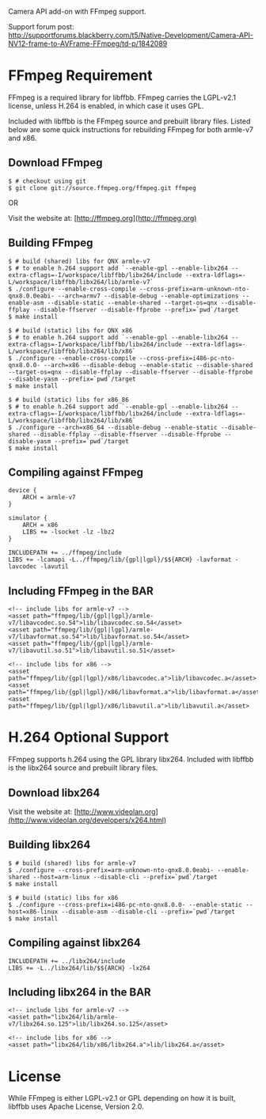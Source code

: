 Camera API add-on with FFmpeg support.

Support forum post:  
http://supportforums.blackberry.com/t5/Native-Development/Camera-API-NV12-frame-to-AVFrame-FFmpeg/td-p/1842089

# FFmpeg Requirement

FFmpeg is a required library for libffbb. FFmpeg carries the LGPL-v2.1 license, unless H.264 is enabled, in which case it uses GPL.

Included with libffbb is the FFmpeg source and prebuilt library files. Listed below are some quick instructions for rebuilding FFmpeg for both armle-v7 and x86.

## Download FFmpeg

	$ # checkout using git
	$ git clone git://source.ffmpeg.org/ffmpeg.git ffmpeg

OR

Visit the website at: [http://ffmpeg.org](http://ffmpeg.org)

## Building FFmpeg

	$ # build (shared) libs for QNX armle-v7
	$ # to enable h.264 support add `--enable-gpl --enable-libx264 --extra-cflags=-I/workspace/libffbb/libx264/include --extra-ldflags=-L/workspace/libffbb/libx264/lib/armle-v7`
	$ ./configure --enable-cross-compile --cross-prefix=arm-unknown-nto-qnx8.0.0eabi- --arch=armv7 --disable-debug --enable-optimizations --enable-asm --disable-static --enable-shared --target-os=qnx --disable-ffplay --disable-ffserver --disable-ffprobe --prefix=`pwd`/target  
	$ make install

	$ # build (static) libs for QNX x86
	$ # to enable h.264 support add `--enable-gpl --enable-libx264 --extra-cflags=-I/workspace/libffbb/libx264/include --extra-ldflags=-L/workspace/libffbb/libx264/lib/x86`
	$ ./configure --enable-cross-compile --cross-prefix=i486-pc-nto-qnx8.0.0- --arch=x86 --disable-debug --enable-static --disable-shared --target-os=qnx --disable-ffplay --disable-ffserver --disable-ffprobe --disable-yasm --prefix=`pwd`/target  
	$ make install
	
	$ # build (static) libs for x86_86
	$ # to enable h.264 support add `--enable-gpl --enable-libx264 --extra-cflags=-I/workspace/libffbb/libx264/include --extra-ldflags=-L/workspace/libffbb/libx264/lib/x86`
	$ ./configure --arch=x86_64 --disable-debug --enable-static --disable-shared --disable-ffplay --disable-ffserver --disable-ffprobe --disable-yasm --prefix=`pwd`/target
	$ make install

## Compiling against FFmpeg

	device {
		ARCH = armle-v7
	}
	
	simulator {
		ARCH = x86
		LIBS += -lsocket -lz -lbz2
	}
	
	INCLUDEPATH += ../ffmpeg/include
	LIBS += -lcamapi -L../ffmpeg/lib/{gpl|lgpl}/$${ARCH} -lavformat -lavcodec -lavutil

## Including FFmpeg in the BAR

	<!-- include libs for armle-v7 -->
	<asset path="ffmpeg/lib/{gpl|lgpl}/armle-v7/libavcodec.so.54">lib/libavcodec.so.54</asset>
	<asset path="ffmpeg/lib/{gpl|lgpl}/armle-v7/libavformat.so.54">lib/libavformat.so.54</asset>
	<asset path="ffmpeg/lib/{gpl|lgpl}/armle-v7/libavutil.so.51">lib/libavutil.so.51</asset>
	
	<!-- include libs for x86 -->
	<asset path="ffmpeg/lib/{gpl|lgpl}/x86/libavcodec.a">lib/libavcodec.a</asset>
	<asset path="ffmpeg/lib/{gpl|lgpl}/x86/libavformat.a">lib/libavformat.a</asset>
	<asset path="ffmpeg/lib/{gpl|lgpl}/x86/libavutil.a">lib/libavutil.a</asset>

# H.264 Optional Support

FFmpeg supports h.264 using the GPL library libx264. Included with libffbb is the libx264 source and prebuilt library files.

## Download libx264

Visit the website at: [http://www.videolan.org](http://www.videolan.org/developers/x264.html)

## Building libx264

	$ # build (shared) libs for armle-v7
	$ ./configure --cross-prefix=arm-unknown-nto-qnx8.0.0eabi- --enable-shared --host=arm-linux --disable-cli --prefix=`pwd`/target
	$ make install

	$ # build (static) libs for x86
	$ ./configure --cross-prefix=i486-pc-nto-qnx8.0.0- --enable-static --host=x86-linux --disable-asm --disable-cli --prefix=`pwd`/target
	$ make install

## Compiling against libx264

	INCLUDEPATH += ../libx264/include
	LIBS += -L../libx264/lib/$${ARCH} -lx264

## Including libx264 in the BAR

	<!-- include libs for armle-v7 -->
	<asset path="libx264/lib/armle-v7/libx264.so.125">lib/libx264.so.125</asset>
	
	<!-- include libs for x86 -->
	<asset path="libx264/lib/x86/libx264.a">lib/libx264.a</asset>

# License

While FFmpeg is either LGPL-v2.1 or GPL depending on how it is built, libffbb uses Apache License, Version 2.0.